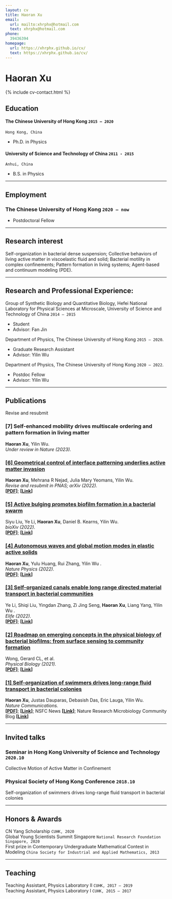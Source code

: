 ```yaml
---
layout: cv
title: Haoran Xu
email:
  url: mailto:xhrphx@hotmail.com
  text: xhrphx@hotmail.com
phone:
  39436394
homepage:
  url: https://xhrphx.github.io/cv/
  text: https://xhrphx.github.io/cv/
---
```


# Haoran Xu

<!--
include contact information from the front matter
Supported arguments:
    - homepage: url, text
        - phone
        - email
            -->

{% include cv-contact.html %}



## Education

#### **The Chinese University of Hong Kong** `2015 – 2020`

```
Hong Kong, China
```

- Ph.D. in Physics

#### **University of Science and Technology of China** `2011 - 2015`

```
Anhui, China
```

- B.S. in Physics


---

## Employment

### **The Chinese University of Hong Kong** `2020 – now`

- Postdoctoral Fellow




---

## Research interest

Self-organization in bacterial dense suspension; Collective behaviors of living active matter in viscoelastic fluid and solid; Bacterial motility in complex confinements; Pattern formation in living systems; Agent-based and continuum modeling (PDE).




---

## Research and Professional Experience:

Group of Synthetic Biology and Quantitative Biology, Hefei National Laboratory for Physical Sciences at Microscale, University of Science and Technology of China `2014 – 2015`
- Student
- Advisor: Fan Jin

Department of Physics, The Chinese University of Hong Kong `2015 – 2020`. 
- Graduate Research Assistant
- Advisor: Yilin Wu

Department of Physics, The Chinese University of Hong Kong `2020 – 2022`. 
- Postdoc Fellow
- Advisor: Yilin Wu



---

## Publications

Revise and resubmit

### **[7] Self-enhanced mobility drives multiscale ordering and pattern formation in living matter**

**Haoran Xu**, Yilin Wu.<br>
_Under review in Nature (2023)._ <br>

### [**[6] Geometrical control of interface patterning underlies active matter invasion**](https://arxiv.org/pdf/2208.12424.pdf)

**Haoran Xu**, Mehrana R Nejad, Julia Mary Yeomans, Yilin Wu.<br>
_Revise and resubmit in PNAS; arXiv (2022)._ <br>
**[[PDF](https://arxiv.org/pdf/2208.12424.pdf)]**; **[[Link](https://arxiv.org/abs/2208.12424)]**

### [**[5] Active bulging promotes biofilm formation in a bacterial swarm**](https://www.biorxiv.org/content/10.1101/2022.08.25.500950v1.full.pdf)

Siyu Liu, Ye Li, **Haoran Xu**, Daniel B. Kearns, Yilin Wu.<br>
_bioXiv (2022)._<br>
**[[PDF](https://www.biorxiv.org/content/10.1101/2022.08.25.500950v1.full.pdf)]**; **[[Link](https://www.biorxiv.org/content/10.1101/2022.08.25.500950v1)]**

### [**[4] Autonomous waves and global motion modes in elastic active solids**](https://arxiv.org/pdf/2208.09664.pdf)

**Haoran Xu**, Yulu Huang, Rui Zhang, Yilin Wu .<br>
_Nature Physics (2022)._ <br>
**[[PDF](https://arxiv.org/pdf/2208.09664.pdf)]**; **[[Link](https://arxiv.org/abs/2208.09664)]**

### [**[3] Self-organized canals enable long range directed material transport in bacterial communities**](https://www.biorxiv.org/content/10.1101/2022.05.19.492681v1.full.pdf)

Ye Li, Shiqi Liu, Yingdan Zhang, Zi Jing Seng, **Haoran Xu**, Liang Yang, Yilin Wu .<br>
_Elife (2022)._ <br>
**[[PDF]((https://www.biorxiv.org/content/10.1101/2022.05.19.492681v1.full.pdf))]**; **[[Link](https://elifesciences.org/articles/79780)]**

### [**[2] Roadmap on emerging concepts in the physical biology of bacterial biofilms: from surface sensing to community formation**](https://iopscience.iop.org/article/10.1088/1478-3975/abdc0e/pdf)

Wong, Gerard CL, et al.<br>
_Physical Biology (2021)._<br>
**[[PDF](https://iopscience.iop.org/article/10.1088/1478-3975/abdc0e/pdf)]**; **[[Link](https://iopscience.iop.org/article/10.1088/1478-3975/abdc0e)]**

### [**[1] Self-organization of swimmers drives long-range fluid transport in bacterial colonies**](https://arxiv.org/pdf/1904.00888.pdf)

**Haoran Xu**, Justas Dauparas, Debasish Das, Eric Lauga, Yilin Wu.<br>
_Nature Communications._<br>
**[[PDF](https://arxiv.org/pdf/1904.00888.pdf)]**; **[[Link](https://arxiv.org/abs/1904.00888)]**; NSFC News **[[Link](http://www.nsfc.gov.cn/csc/20340/20343/37797/index.html)]**; Nature Research Microbiology Community Blog **[[Link](https://naturemicrobiologycommunity.nature.com/users/255172-yilin-wu/posts/48080-bacteria-self-organize-to-drive-flows)]**



---

## Invited talks

### **Seminar in Hong Kong University of Science and Technology** `2020.10`

Collective Motion of Active Matter in Confinement<br>

### **Physical Society of Hong Kong Conference** `2018.10`

Self-organization of swimmers drives long-range fluid transport in bacterial colonies<br>



---

## Honors & Awards

CN Yang Scholarship `CUHK, 2020` <br>
Global Young Scientists Summit Singapore `National Research Foundation Singapore, 2020` <br>
First prize in Contemporary Undergraduate Mathematical Contest in Modeling `China Society for Industrial and Applied Mathematics, 2013` <br>



---

## Teaching

Teaching Assistant, Physics Laboratory II `CUHK, 2017 – 2019` <br>
Teaching Assistant, Physics Laboratory I `CUHK, 2015 – 2017` <br>

<!-- ### Footer

Last updated: Oct 2022 -->
